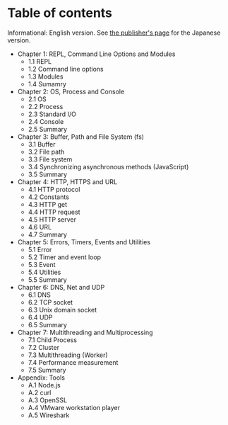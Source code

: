 # Table of contents

Informational: English version. See [the publisher's page](http://www.cutt.co.jp/book/978-4-87783-489-0.html) for the Japanese version.

- Chapter 1: REPL, Command Line Options and Modules
	- 1.1 REPL
	- 1.2 Command line options
	- 1.3 Modules
	- 1.4 Sumamry
- Chapter 2: OS, Process and Console
	- 2.1 OS
	- 2.2 Process
	- 2.3 Standard I/O
	- 2.4 Console
	- 2.5 Summary
- Chapter 3: Buffer, Path and File System (fs)
	- 3.1 Buffer
	- 3.2 File path
	- 3.3 File system
	- 3.4 Synchronizing asynchronous methods (JavaScript)
	- 3.5 Summary
- Chapter 4: HTTP, HTTPS and URL
	- 4.1 HTTP protocol
	- 4.2 Constants
	- 4.3 HTTP get
	- 4.4 HTTP request
	- 4.5 HTTP server
	- 4.6 URL
	- 4.7 Summary
- Chapter 5: Errors, Timers, Events and Utilities
	- 5.1 Error
	- 5.2 Timer and event loop
	- 5.3 Event
	- 5.4 Utilities
	- 5.5 Summary
- Chapter 6: DNS, Net and UDP
	- 6.1 DNS
	- 6.2 TCP socket
	- 6.3 Unix domain socket
	- 6.4 UDP
	- 6.5 Summary
- Chapter 7: Multithreading and Multiprocessing
	- 7.1 Child Process
	- 7.2 Cluster
	- 7.3 Multithreading (Worker)
	- 7.4 Performance measurement
	- 7.5 Summary
- Appendix: Tools
	- A.1 Node.js
	- A.2 curl
	- A.3 OpenSSL
	- A.4 VMware workstation player
	- A.5 Wireshark
